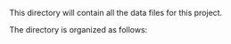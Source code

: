 This directory will contain all the data files for this project.

The directory is organized as follows:
